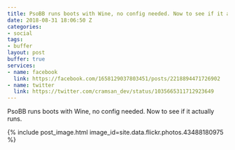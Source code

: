 ```yaml
---
title: PsoBB runs boots with Wine, no config needed. Now to see if it actually runs.
date: 2018-08-31 18:06:50 Z
categories:
- social
tags:
- buffer
layout: post
buffer: true
services:
- name: facebook
  link: https://facebook.com/1658129037803451/posts/2218894471726902
- name: twitter
  link: https://twitter.com/cramsan_dev/status/1035665311712923649
---
```


PsoBB runs boots with Wine, no config needed. Now to see if it actually runs.

{% include post_image.html image_id=site.data.flickr.photos.43488180975 %}
